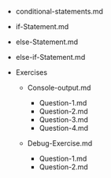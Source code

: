 - conditional-statements.md
- if-Statement.md
- else-Statement.md
- else-if-Statement.md

- Exercises
    - Console-output.md
        - Question-1.md
        - Question-2.md
        - Question-3.md
        - Question-4.md

    - Debug-Exercise.md
        - Question-1.md
        - Question-2.md